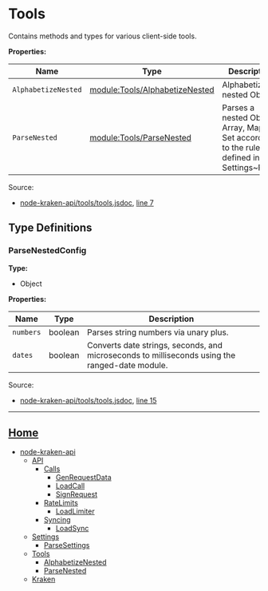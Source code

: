 # Tools

Contains methods and types for various client-side tools.

__Properties:__

| Name | Type | Description |
| --- | --- | --- |
| `AlphabetizeNested` | [module:Tools/AlphabetizeNested](https://github.com/jpcx/node-kraken-api/blob/0.4.0/docs/modules/Tools/AlphabetizeNested.md) | Alphabetizes a nested Object. |
| `ParseNested` | [module:Tools/ParseNested](https://github.com/jpcx/node-kraken-api/blob/0.4.0/docs/modules/Tools/ParseNested.md) | Parses a nested Object, Array, Map, or Set according to the rules defined in Settings~Parse |

Source:

* [node-kraken-api/tools/tools.jsdoc](https://github.com/jpcx/node-kraken-api/blob/0.4.0/tools/tools.jsdoc), [line 7](https://github.com/jpcx/node-kraken-api/blob/0.4.0/tools/tools.jsdoc#L7)

## Type Definitions

<a name="~ParseNestedConfig"></a>

### ParseNestedConfig

__Type:__

* Object

__Properties:__

| Name | Type | Description |
| --- | --- | --- |
| `numbers` | boolean | Parses string numbers via unary plus. |
| `dates` | boolean | Converts date strings, seconds, and microseconds to milliseconds using the ranged-date module. |

Source:

* [node-kraken-api/tools/tools.jsdoc](https://github.com/jpcx/node-kraken-api/blob/0.4.0/tools/tools.jsdoc), [line 15](https://github.com/jpcx/node-kraken-api/blob/0.4.0/tools/tools.jsdoc#L15)

___

## [Home](https://github.com/jpcx/node-kraken-api/blob/0.4.0/README.md)

* [node-kraken-api](https://github.com/jpcx/node-kraken-api/blob/0.4.0/docs/modules/node-kraken-api.md)
  * [API](https://github.com/jpcx/node-kraken-api/blob/0.4.0/docs/namespaces/API.md)
    * [Calls](https://github.com/jpcx/node-kraken-api/blob/0.4.0/docs/namespaces/API/Calls.md)
      * [GenRequestData](https://github.com/jpcx/node-kraken-api/blob/0.4.0/docs/modules/API/Calls/GenRequestData.md)
      * [LoadCall](https://github.com/jpcx/node-kraken-api/blob/0.4.0/docs/modules/API/Calls/LoadCall.md)
      * [SignRequest](https://github.com/jpcx/node-kraken-api/blob/0.4.0/docs/modules/API/Calls/SignRequest.md)
    * [RateLimits](https://github.com/jpcx/node-kraken-api/blob/0.4.0/docs/namespaces/API/RateLimits.md)
      * [LoadLimiter](https://github.com/jpcx/node-kraken-api/blob/0.4.0/docs/modules/API/RateLimits/LoadLimiter.md)
    * [Syncing](https://github.com/jpcx/node-kraken-api/blob/0.4.0/docs/namespaces/API/Syncing.md)
      * [LoadSync](https://github.com/jpcx/node-kraken-api/blob/0.4.0/docs/modules/API/Syncing/LoadSync.md)
  * [Settings](https://github.com/jpcx/node-kraken-api/blob/0.4.0/docs/namespaces/Settings.md)
    * [ParseSettings](https://github.com/jpcx/node-kraken-api/blob/0.4.0/docs/modules/Settings/ParseSettings.md)
  * [Tools](https://github.com/jpcx/node-kraken-api/blob/0.4.0/docs/namespaces/Tools.md)
    * [AlphabetizeNested](https://github.com/jpcx/node-kraken-api/blob/0.4.0/docs/modules/Tools/AlphabetizeNested.md)
    * [ParseNested](https://github.com/jpcx/node-kraken-api/blob/0.4.0/docs/modules/Tools/ParseNested.md)
  * [Kraken](https://github.com/jpcx/node-kraken-api/blob/0.4.0/docs/namespaces/Kraken.md)